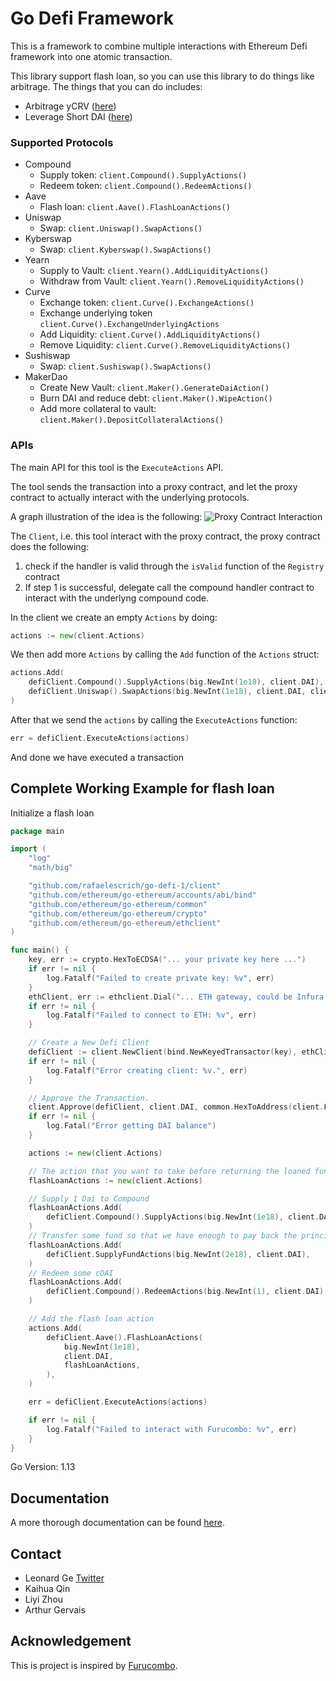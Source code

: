 # Go Defi Framework

This is a framework to combine multiple interactions with Ethereum Defi framework into one atomic transaction.

This library support flash loan, so you can use this library to do things like arbitrage. The things that you can do includes:
- Arbitrage yCRV ([here](https://furucombo.app/explore/combo_curve_00015))
- Leverage Short DAI ([here](https://furucombo.app/explore/combo_maker_00009))

### Supported Protocols
- Compound
    - Supply token: `client.Compound().SupplyActions()`
    - Redeem token: `client.Compound().RedeemActions()`
- Aave
    - Flash loan: `client.Aave().FlashLoanActions()`
- Uniswap
    - Swap: `client.Uniswap().SwapActions()`
- Kyberswap
    - Swap: `client.Kyberswap().SwapActions()`
- Yearn
	- Supply to Vault: `client.Yearn().AddLiquidityActions()`
	- Withdraw from Vault: `client.Yearn().RemoveLiquidityActions()`
- Curve
	- Exchange token: `client.Curve().ExchangeActions()`
	- Exchange underlying token `client.Curve().ExchangeUnderlyingActions`
	- Add Liquidity: `client.Curve().AddLiquidityActions()`
	- Remove Liquidity: `client.Curve().RemoveLiquidityActions()`
- Sushiswap
    - Swap: `client.Sushiswap().SwapActions()`
- MakerDao
	- Create New Vault: `client.Maker().GenerateDaiAction()`
	- Burn DAI and reduce debt: `client.Maker().WipeAction()`
	- Add more collateral to vault: `client.Maker().DepositCollateralActions()`

### APIs

The main API for this tool is the `ExecuteActions` API.

The tool sends the transaction into a proxy contract, and let the proxy
contract to actually interact with the underlying protocols. 

A graph illustration of the idea is the following:
![Proxy Contract Interaction](./images/illustration_with_compound.png)

The `Client`, i.e. this tool interact with the proxy contract, the proxy contract does the following:
1. check if the handler is valid through the `isValid` function of the `Registry` contract
2. If step 1 is successful, delegate call the compound handler contract to interact with the underlyng compound code.

In the client we create an empty `Actions` by doing:
```go
actions := new(client.Actions)
```
We then add more `Actions` by calling the `Add` function of the `Actions` struct:
```go
actions.Add(
	defiClient.Compound().SupplyActions(big.NewInt(1e18), client.DAI),
	defiClient.Uniswap().SwapActions(big.NewInt(1e18), client.DAI, client.ETH),
)
```
After that we send the `actions` by calling the `ExecuteActions` function:
```go
err = defiClient.ExecuteActions(actions)
```
And done we have executed a transaction

## Complete Working Example for flash loan
Initialize a flash loan

```go
package main

import (
	"log"
	"math/big"

	"github.com/rafaelescrich/go-defi-1/client"
	"github.com/ethereum/go-ethereum/accounts/abi/bind"
	"github.com/ethereum/go-ethereum/common"
	"github.com/ethereum/go-ethereum/crypto"
	"github.com/ethereum/go-ethereum/ethclient"
)

func main() {
	key, err := crypto.HexToECDSA("... your private key here ...")
	if err != nil {
		log.Fatalf("Failed to create private key: %v", err)
	}
	ethClient, err := ethclient.Dial("... ETH gateway, could be Infura ...")
	if err != nil {
		log.Fatalf("Failed to connect to ETH: %v", err)
	}

	// Create a New Defi Client
	defiClient := client.NewClient(bind.NewKeyedTransactor(key), ethClient)
	if err != nil {
		log.Fatalf("Error creating client: %v.", err)
	}

	// Approve the Transaction.
	client.Approve(defiClient, client.DAI, common.HexToAddress(client.FurucomboAddr), big.NewInt(2e18))
	if err != nil {
		log.Fatal("Error getting DAI balance")
	}

	actions := new(client.Actions)

	// The action that you want to take before returning the loaned fund
	flashLoanActions := new(client.Actions)

	// Supply 1 Dai to Compound
	flashLoanActions.Add(
		defiClient.Compound().SupplyActions(big.NewInt(1e18), client.DAI),
	)
	// Transfer some fund so that we have enough to pay back the principal and interest
	flashLoanActions.Add(
		defiClient.SupplyFundActions(big.NewInt(2e18), client.DAI),
	)
	// Redeem some cDAI
	flashLoanActions.Add(
		defiClient.Compound().RedeemActions(big.NewInt(1), client.DAI),
	)

	// Add the flash loan action
	actions.Add(
		defiClient.Aave().FlashLoanActions(
			big.NewInt(1e18),
			client.DAI,
			flashLoanActions,
		),
	)

	err = defiClient.ExecuteActions(actions)

	if err != nil {
		log.Fatalf("Failed to interact with Furucombo: %v", err)
	}
}

```
Go Version: 1.13

## Documentation
A more thorough documentation can be found [here](https://godoc.org/github.com/rafaelescrich/go-defi-1/client).

## Contact
- Leonard Ge [Twitter](https://twitter.com/ge_leonard)
- Kaihua Qin
- Liyi Zhou
- Arthur Gervais

## Acknowledgement
This is project is inspired by [Furucombo](https://furucombo.app/).
